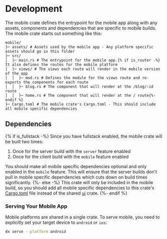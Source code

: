 # Development

The mobile crate defines the entrypoint for the mobile app along with any assets, components and dependencies that are specific to mobile builds. The mobile crate starts out something like this:

```
mobile/
├─ assets/ # Assets used by the mobile app - Any platform specific assets should go in this folder
├─ src/
│  ├─ main.rs # The entrypoint for the mobile app.{% if is_router -%} It also defines the routes for the mobile platform
│  ├─ views/ # The views each route will render in the mobile version of the app
│  │  ├─ mod.rs # Defines the module for the views route and re-exports the components for each route
│  │  ├─ blog.rs # The component that will render at the /blog/:id route
│  │  ├─ home.rs # The component that will render at the / route{%- endif %}
├─ Cargo.toml # The mobile crate's Cargo.toml - This should include all mobile specific dependencies
```

## Dependencies
{% if is_fullstack -%}
Since you have fullstack enabled, the mobile crate will be built two times:
1. Once for the server build with the `server` feature enabled
2. Once for the client build with the `mobile` feature enabled

You should make all mobile specific dependencies optional and only enabled in the `mobile` feature. This will ensure that the server builds don't pull in mobile specific dependencies which cuts down on build times significantly.
{%- else -%}
This crate will only be included in the mobile build, so you should add all mobile specific dependencies to this crate's [Cargo.toml](../Cargo.toml) file instead of the shared [ui](../ui/Cargo.toml) crate.
{%- endif %}

### Serving Your Mobile App

Mobile platforms are shared in a single crate. To serve mobile, you need to explicitly set your target device to `android` or `ios`:

```bash
dx serve --platform android
```